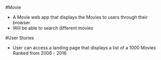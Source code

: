 #Movie
- A Movie web app that displays the Movies to users through their browser
- Will be able to search different movies

#User Stories
- User can access a landing page that displays a list of a 1000 Movies Ranked from 2006 - 2016